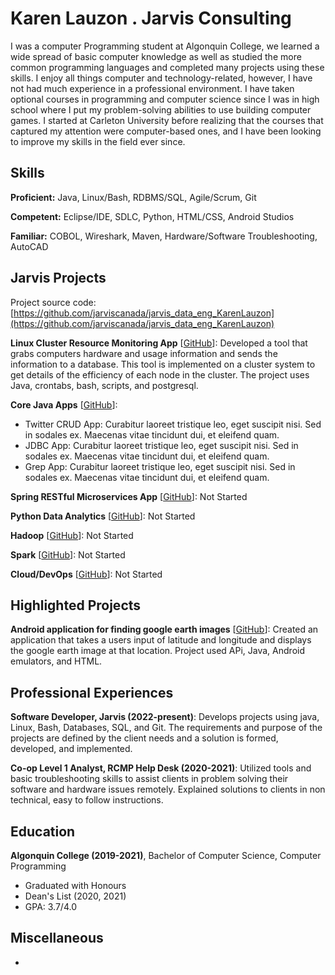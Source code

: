 # Karen Lauzon . Jarvis Consulting

I was a computer Programming student at Algonquin College, we learned a wide spread of basic computer knowledge as well as studied the more common programming languages and completed many projects using these skills. I enjoy all things computer and technology-related, however, I have not had much experience in a professional environment. I have taken optional courses in programming and computer science since I was in high school where I put my problem-solving abilities to use building computer games. I started at Carleton University before realizing that the courses that captured my attention were computer-based ones, and I have been looking to improve my skills in the field ever since.

## Skills

**Proficient:** Java, Linux/Bash, RDBMS/SQL, Agile/Scrum, Git

**Competent:** Eclipse/IDE, SDLC, Python, HTML/CSS, Android Studios

**Familiar:** COBOL, Wireshark, Maven, Hardware/Software Troubleshooting, AutoCAD

## Jarvis Projects

Project source code: [https://github.com/jarviscanada/jarvis_data_eng_KarenLauzon](https://github.com/jarviscanada/jarvis_data_eng_KarenLauzon)


**Linux Cluster Resource Monitoring App** [[GitHub](https://github.com/jarviscanada/jarvis_data_eng_KarenLauzon/tree/master/linux_sql)]: Developed a tool that grabs computers hardware and usage information and sends the information to a database. This tool is implemented on a cluster system to get details of the efficiency of each node in the cluster. The project uses Java, crontabs, bash, scripts, and postgresql.

**Core Java Apps** [[GitHub](https://github.com/jarviscanada/jarvis_data_eng_KarenLauzon/tree/master/core_java)]:
      
  - Twitter CRUD App: Curabitur laoreet tristique leo, eget suscipit nisi. Sed in sodales ex. Maecenas vitae tincidunt dui, et eleifend quam.
  - JDBC App: Curabitur laoreet tristique leo, eget suscipit nisi. Sed in sodales ex. Maecenas vitae tincidunt dui, et eleifend quam.
  - Grep App: Curabitur laoreet tristique leo, eget suscipit nisi. Sed in sodales ex. Maecenas vitae tincidunt dui, et eleifend quam.

**Spring RESTful Microservices App** [[GitHub](https://github.com/jarviscanada/jarvis_data_eng_KarenLauzon/tree/master/springboot)]: Not Started

**Python Data Analytics** [[GitHub](https://github.com/jarviscanada/jarvis_data_eng_KarenLauzon/tree/master/python_data_anlytics)]: Not Started

**Hadoop** [[GitHub](https://github.com/jarviscanada/jarvis_data_eng_KarenLauzon/tree/master/hadoop)]: Not Started

**Spark** [[GitHub](https://github.com/jarviscanada/jarvis_data_eng_KarenLauzon/tree/master/spark)]: Not Started

**Cloud/DevOps** [[GitHub](https://github.com/jarviscanada/jarvis_data_eng_KarenLauzon/tree/master/cloud_devops)]: Not Started


## Highlighted Projects
**Android application for finding google earth images** [[GitHub](https://github.com/lauz0160/FinalProject)]: Created an application that takes a users input of latitude and longitude and displays the google earth image at that location. Project used APi, Java, Android emulators, and HTML.


## Professional Experiences

**Software Developer, Jarvis (2022-present)**: Develops projects using java, Linux, Bash, Databases, SQL, and Git. The requirements and purpose of the projects are defined by the client needs and a solution is formed, developed, and implemented.

**Co-op Level 1 Analyst, RCMP Help Desk (2020-2021)**: Utilized tools and basic troubleshooting skills to assist clients in problem solving their software and hardware issues remotely. Explained solutions to clients in non technical, easy to follow instructions.


## Education
**Algonquin College (2019-2021)**, Bachelor of Computer Science, Computer Programming
- Graduated with Honours
- Dean's List (2020, 2021)
- GPA: 3.7/4.0


## Miscellaneous
-     